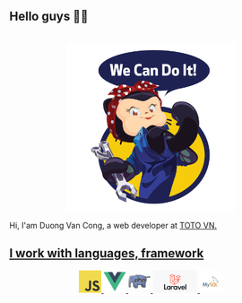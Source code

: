 ## Hello guys :wave::blush:

<br />

<div align="center">
  <img width="300" src="./wecandoit.png">
</div>

Hi, I'am Duong Van Cong, a web developer at <a href="https://vn.toto.com/">TOTO VN.

## I work with languages, framework ##

<div align="center">
  <code><img height="40" src="./javascript.png"></code>
  <code><img height="40" src="./vue.png"></code>
  <code><img height="40" src="./php.jpeg"></code>
  <code><img height="40" src="./laravel.png"></code>
  <code><img height="40" src="./mysql.png"></code>
</div>
<br />



